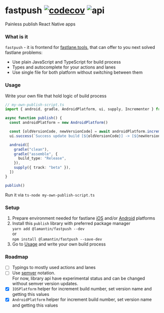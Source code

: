 # fastpush [![codecov](https://codecov.io/gh/lamantin-group/publish/branch/master/graph/badge.svg)](https://codecov.io/gh/lamantin-group/publish) ![api](https://img.shields.io/badge/api-experimental-orange.svg)

Painless publish React Native apps

### What is it
`fastpush` - it is frontend for [fastlane.tools](https://fastlane.tools/), that can offer to you next solved fastlane problems:

* Use plain JavaScript and TypeScript for build process
* Types and autocomplete for your actions and lanes
* Use single file for both platform without switching between them

### Usage

Write your own file that hold logic of build process

```ts
// my-own-publish-script.ts
import { android, gradle, AndroidPlatform, ui, supply, Incrementer } from "@lamantin/fastpush"

async function publish() {
  const androidPlatform = new AndroidPlatform()

  const [oldVersionCode, newVersionCode] = await androidPlatform.incrementVersionCode()
  ui.success(`Success update build [${oldVersionCode}] -> [${newVersionCode}]`)

  android([
    gradle("clean"),
    gradle("assemble", {
      build_type: "Release",
    }),
    supply({ track: "beta" }),
  ])
}

publish()
```

Run it via `ts-node my-own-publish-script.ts`

### Setup

1. Prepare environment needed for fastlane [iOS](https://docs.fastlane.tools/getting-started/ios/setup/) and/or [Android](https://docs.fastlane.tools/getting-started/ios/setup/) platforms
2. Install this `publish` library with preferred package manager\
`yarn add @lamantin/fastpush --dev`\
or\
`npm install @lamantin/fastpush --save-dev`
3. Go to [Usage](https://github.com/lamantin-group/publish#usage) and write your own build process

### Roadmap
- [ ] Typings to mostly used actions and lanes
- [ ] Use [semver](https://semver.org/) notation. \
For now, library api have experimental status and can be changed without semver version updates.
- [x] `IOSPlatform` helper for increment build number, set version name and getting this values
- [x] `AndroidPlatform` helper for increment build number, set version name and getting this values